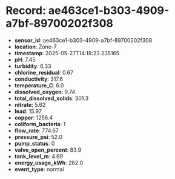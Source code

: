 # Record: ae463ce1-b303-4909-a7bf-89700202f308

- **sensor_id**: ae463ce1-b303-4909-a7bf-89700202f308
- **location**: Zone-7
- **timestamp**: 2025-05-27T14:18:23.235165
- **pH**: 7.45
- **turbidity**: 6.33
- **chlorine_residual**: 0.67
- **conductivity**: 317.6
- **temperature_C**: 6.0
- **dissolved_oxygen**: 9.74
- **total_dissolved_solids**: 301.3
- **nitrate**: 5.62
- **lead**: 15.97
- **copper**: 1256.4
- **coliform_bacteria**: 1
- **flow_rate**: 774.67
- **pressure_psi**: 52.0
- **pump_status**: 0
- **valve_open_percent**: 83.9
- **tank_level_m**: 4.69
- **energy_usage_kWh**: 282.0
- **event_type**: normal